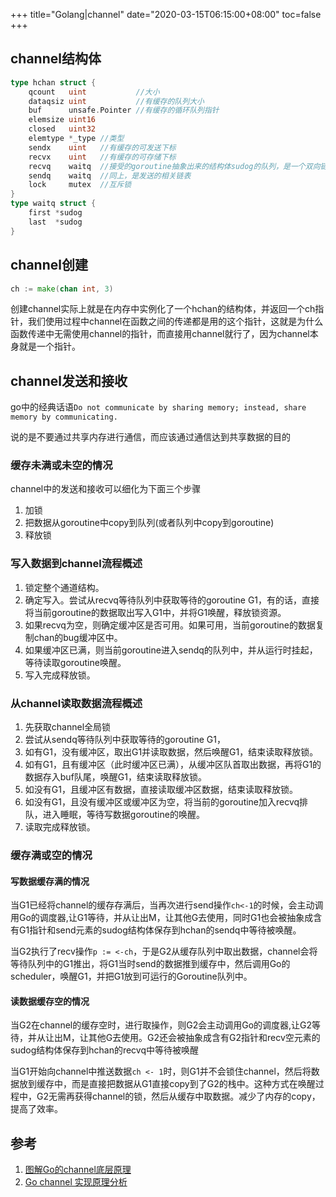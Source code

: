 +++
title="Golang|channel"
date="2020-03-15T06:15:00+08:00"
toc=false
+++

channel结构体
-------------

```go
type hchan struct {
	qcount   uint           //大小
	dataqsiz uint           //有缓存的队列大小
	buf      unsafe.Pointer //有缓存的循环队列指针
	elemsize uint16
	closed   uint32
	elemtype *_type //类型
	sendx    uint   //有缓存的可发送下标
	recvx    uint   //有缓存的可存储下标
	recvq    waitq  //接受的goroutine抽象出来的结构体sudog的队列，是一个双向链表
	sendq    waitq  //同上，是发送的相关链表
	lock     mutex  //互斥锁
}
type waitq struct {
	first *sudog
	last  *sudog
}
```

channel创建
-----------

```go
ch := make(chan int, 3)
```

创建channel实际上就是在内存中实例化了一个hchan的结构体，并返回一个ch指针，我们使用过程中channel在函数之间的传递都是用的这个指针，这就是为什么函数传递中无需使用channel的指针，而直接用channel就行了，因为channel本身就是一个指针。

channel发送和接收
-----------------

go中的经典话语`Do not communicate by sharing memory; instead, share memory by communicating.`

说的是不要通过共享内存进行通信，而应该通过通信达到共享数据的目的

### 缓存未满或未空的情况

channel中的发送和接收可以细化为下面三个步骤

1.	加锁
2.	把数据从goroutine中copy到队列(或者队列中copy到goroutine)
3.	释放锁

### 写入数据到channel流程概述

1.	锁定整个通道结构。
2.	确定写入。尝试从recvq等待队列中获取等待的goroutine G1，有的话，直接将当前goroutine的数据取出写入G1中，并将G1唤醒，释放锁资源。
3.	如果recvq为空，则确定缓冲区是否可用。如果可用，当前goroutine的数据复制chan的bug缓冲区中。
4.	如果缓冲区已满，则当前goroutine进入sendq的队列中，并从运行时挂起，等待读取goroutine唤醒。
5.	写入完成释放锁。

### 从channel读取数据流程概述

1.	先获取channel全局锁
2.	尝试从sendq等待队列中获取等待的goroutine G1，
3.	如有G1，没有缓冲区，取出G1并读取数据，然后唤醒G1，结束读取释放锁。
4.	如有G1，且有缓冲区（此时缓冲区已满），从缓冲区队首取出数据，再将G1的数据存入buf队尾，唤醒G1，结束读取释放锁。
5.	如没有G1，且缓冲区有数据，直接读取缓冲区数据，结束读取释放锁。
6.	如没有G1，且没有缓冲区或缓冲区为空，将当前的goroutine加入recvq排队，进入睡眠，等待写数据goroutine的唤醒。
7.	读取完成释放锁。

### 缓存满或空的情况

#### 写数据缓存满的情况

当G1已经将channel的缓存存满后，当再次进行send操作`ch<-1`的时候，会主动调用Go的调度器,让G1等待，并从让出M，让其他G去使用，同时G1也会被抽象成含有G1指针和send元素的sudog结构体保存到hchan的sendq中等待被唤醒。

当G2执行了recv操作`p := <-ch`，于是G2从缓存队列中取出数据，channel会将等待队列中的G1推出，将G1当时send的数据推到缓存中，然后调用Go的scheduler，唤醒G1，并把G1放到可运行的Goroutine队列中。

#### 读数据缓存空的情况

当G2在channel的缓存空时，进行取操作，则G2会主动调用Go的调度器,让G2等待，并从让出M，让其他G去使用。G2还会被抽象成含有G2指针和recv空元素的sudog结构体保存到hchan的recvq中等待被唤醒

当G1开始向channel中推送数据`ch <- 1`时，则G1并不会锁住channel，然后将数据放到缓存中，而是直接把数据从G1直接copy到了G2的栈中。这种方式在唤醒过程中，G2无需再获得channel的锁，然后从缓存中取数据。减少了内存的copy，提高了效率。

参考
----

1.	[图解Go的channel底层原理](https://www.cnblogs.com/RyuGou/p/10776565.html)
2.	[Go channel 实现原理分析](https://blog.csdn.net/guyan0319/article/details/90201405)

